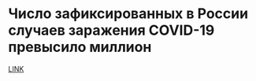 # Число зафиксированных в России случаев заражения COVID-19 превысило миллион



[LINK](https://varlamov.ru/4012858.html)